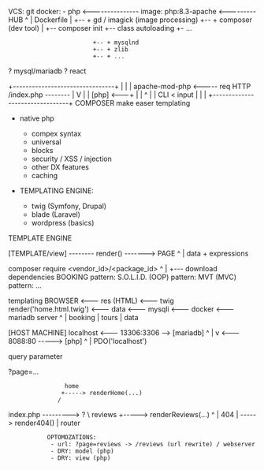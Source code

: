 VCS: git
docker: - php <--------------- image: php:8.3-apache <--------- HUB ^ | Dockerfile | +-- + gd / imagick (image processing) +-- + composer (dev tool) | +-- composer init +-- class autoloading +- ...

                            +-- + mysqlnd
                            +-- + zlib
                            +-- + ...

  ? mysql/mariadb
  ? react













+--------------------------------+
|                                |
|           apache-mod-php       <----- req HTTP /index.php --------
|            V                   |
| [php]  <---+                   |
|            ^                   |
|           CLI < input          |
|                                |
+--------------------------------+
COMPOSER
make easer templating

  * native php <tag><?= $variable ?></tag>
    - compex syntax
    - universal
    - blocks
    - security / XSS / injection
    - other DX features
    - caching

  * TEMPLATING ENGINE:
    + twig (Symfony, Drupal)
    + blade (Laravel)
    + wordpress (basics)




  TEMPLATE ENGINE

  [TEMPLATE/view] -------- render() -------> PAGE
                              ^
                              |
                            data + expressions











  composer require <vendor_id>/<package_id> 
                                    ^
                                    |
                                    +--- download dependencies
BOOKING
pattern: S.O.L.I.D. (OOP) pattern: MVT (MVC) pattern: ...

templating
BROWSER <--- res (HTML) <--- twig render('home.html.twig') <--- data <--- mysqli <--- docker <--- mariadb server ^ | booking | tours | data

[HOST MACHINE] localhost <--- 13306:3306 --> [mariadb] ^ | v <--- 8088:80 -----> [php] ^ | PDO('localhost')

query parameter

?page=...

                    home
                   +-----> renderHome(...)
                  /
index.php ---------> ? \ reviews +-----> renderReviews(...) ^ | 404 | -----> render404() | router

               OPTOMOZATIONS:
                - url: ?page=reviews -> /reviews (url rewrite) / webserver
                - DRY: model (php)
                - DRY: view (php)